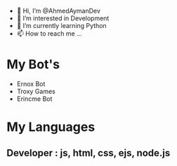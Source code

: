 - 👋 Hi, I’m @AhmedAymanDev
- 👀 I’m interested in Development
- 🌱 I’m currently learning Python
- 📫 How to reach me ... 

# My Bot's
* Ernox Bot
* Troxy Games
* Erincme Bot
# My Languages
## Developer : js, html, css, ejs, node.js 
